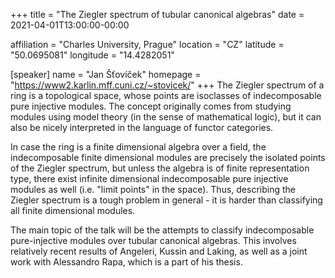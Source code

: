 +++
title = "The Ziegler spectrum of tubular canonical algebras"
date = 2021-04-01T13:00:00-00:00

affiliation = "Charles University, Prague"
location = "CZ"
latitude = "50.0695081"
longitude = "14.4282051"

[speaker]
  name = "Jan Šťovíček"
  homepage = "https://www2.karlin.mff.cuni.cz/~stovicek/"
+++
The Ziegler spectrum of a ring is a topological space, whose points are isoclasses of indecomposable pure injective modules. The concept originally comes from studying modules using model theory (in the sense of mathematical logic), but it can also be nicely interpreted in the language of functor categories.

In case the ring is a finite dimensional algebra over a field, the indecomposable finite dimensional modules are precisely the isolated points of the Ziegler spectrum, but unless the algebra is of finite representation type, there exist infinite dimensional indecomposable pure injective modules as well (i.e. "limit points" in the space). Thus, describing the Ziegler spectrum is a tough problem in general - it is harder than classifying all finite dimensional modules.

The main topic of the talk will be the attempts to classify indecomposable pure-injective modules over tubular canonical algebras. This involves relatively recent results of Angeleri, Kussin and Laking, as well as a joint work with Alessandro Rapa, which is a part of his thesis.
